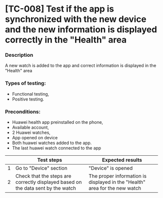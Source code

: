 # **[TC-008] Test if the app is synchronized with the new device and the new information is displayed correctly in the "Health" area**

### **Description**

A new watch is added to the app and correct information is displayed in the "Health" area

### **Types of testing:**

- Functional testing,
- Positive testing.

### **Preconditions:**

- Huawei health app preinstalled on the phone,
- Available account,
- 2 Huawei watches,
- App opened on device
- Both huawei watches added to the app.
- The last huawei watch connected to the app

|     | **Test steps**                                                                   | **Expected results**                                                       |
| --: | -------------------------------------------------------------------------------- | -------------------------------------------------------------------------- |
|   1 | Go to "Device" section                                                           | "Device" is opened                                                         |
|   2 | Check that the steps are correctly displayed based on the data sent by the watch | The proper information is displayed in the "Health" area for the new watch |
